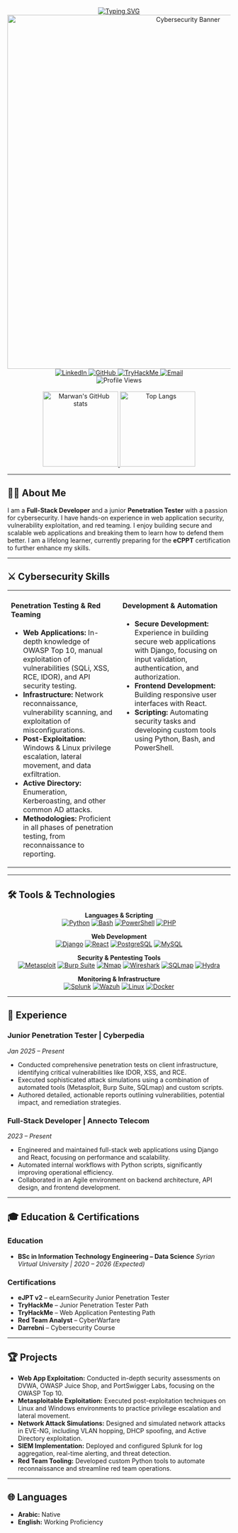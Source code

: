 <div align="center">
  <a href="https://git.io/typing-svg"><img src="https://readme-typing-svg.demolab.com?font=Fira+Code&weight=700&size=29&pause=1000&color=F70000&background=000000&center=true&vCenter=true&width=580&lines=Hi+there+%F0%9F%91%8B%2C+I'm+Marwan+Alkhatib" alt="Typing SVG" /></a>
</div>

<div align="center">
  <img src="https://media.giphy.com/media/L2TNH2i0hP1bW/giphy.gif" alt="Cybersecurity Banner" width="800"/>
</div>

<div align="center">
  <a href="https://www.linkedin.com/in/marwan-alkhatib-426010323/" target="_blank">
    <img src="https://img.shields.io/badge/LinkedIn-0077B5?style=for-the-badge&logo=linkedin&logoColor=white" alt="LinkedIn"/>
  </a>
  <a href="https://github.com/MarwanKhatib" target="_blank">
    <img src="https://img.shields.io/badge/GitHub-100000?style=for-the-badge&logo=github&logoColor=white" alt="GitHub"/>
  </a>
  <a href="https://tryhackme.com/p/marwanalkhatib" target="_blank">
    <img src="https://img.shields.io/badge/TryHackMe-88CC14?style=for-the-badge&logo=tryhackme&logoColor=white" alt="TryHackMe"/>
  </a>
  <a href="mailto:marwanalkhatibeh@gmail.com">
    <img src="https://img.shields.io/badge/Email-D14836?style=for-the-badge&logo=gmail&logoColor=white" alt="Email"/>
  </a>
</div>

<div align="center">
  <img src="https://komarev.com/ghpvc/?username=MarwanKhatib&style=for-the-badge&color=brightgreen" alt="Profile Views"/>
</div>

<br>

<div align="center">
  <a href="https://github.com/MarwanKhatib">
    <img src="https://github-readme-stats.vercel.app/api?username=MarwanKhatib&show_icons=true&theme=radical&count_private=true&include_all_commits=true" alt="Marwan's GitHub stats" height="170"/>
    <img src="https://github-readme-stats.vercel.app/api/top-langs/?username=MarwanKhatib&layout=compact&theme=radical" alt="Top Langs" height="170"/>
  </a>
</div>

---

## 👨‍💻 About Me

I am a **Full-Stack Developer** and a junior **Penetration Tester** with a passion for cybersecurity. I have hands-on experience in web application security, vulnerability exploitation, and red teaming. I enjoy building secure and scalable web applications and breaking them to learn how to defend them better. I am a lifelong learner, currently preparing for the **eCPPT** certification to further enhance my skills.

---

## ⚔️ Cybersecurity Skills

<table>
  <tr>
    <td valign="top" width="50%">
      <h4>Penetration Testing & Red Teaming</h4>
      <ul>
        <li><b>Web Applications:</b> In-depth knowledge of OWASP Top 10, manual exploitation of vulnerabilities (SQLi, XSS, RCE, IDOR), and API security testing.</li>
        <li><b>Infrastructure:</b> Network reconnaissance, vulnerability scanning, and exploitation of misconfigurations.</li>
        <li><b>Post-Exploitation:</b> Windows & Linux privilege escalation, lateral movement, and data exfiltration.</li>
        <li><b>Active Directory:</b> Enumeration, Kerberoasting, and other common AD attacks.</li>
        <li><b>Methodologies:</b> Proficient in all phases of penetration testing, from reconnaissance to reporting.</li>
      </ul>
    </td>
    <td valign="top" width="50%">
      <h4>Development & Automation</h4>
      <ul>
        <li><b>Secure Development:</b> Experience in building secure web applications with Django, focusing on input validation, authentication, and authorization.</li>
        <li><b>Frontend Development:</b> Building responsive user interfaces with React.</li>
        <li><b>Scripting:</b> Automating security tasks and developing custom tools using Python, Bash, and PowerShell.</li>
      </ul>
    </td>
  </tr>
</table>

---

## 🛠️ Tools & Technologies

<p align="center">
  <strong>Languages & Scripting</strong><br>
  <a href="#"><img alt="Python" src="https://img.shields.io/badge/Python-3776AB?style=for-the-badge&logo=python&logoColor=white"></a>
  <a href="#"><img alt="Bash" src="https://img.shields.io/badge/Bash-4EAA25?style=for-the-badge&logo=gnubash&logoColor=white"></a>
  <a href="#"><img alt="PowerShell" src="https://img.shields.io/badge/PowerShell-5391FE?style=for-the-badge&logo=powershell&logoColor=white"></a>
  <a href="#"><img alt="PHP" src="https://img.shields.io/badge/PHP-777BB4?style=for-the-badge&logo=php&logoColor=white"></a>
</p>

<p align="center">
  <strong>Web Development</strong><br>
  <a href="#"><img alt="Django" src="https://img.shields.io/badge/Django-092E20?style=for-the-badge&logo=django&logoColor=white"></a>
  <a href="#"><img alt="React" src="https://img.shields.io/badge/React-61DAFB?style=for-the-badge&logo=react&logoColor=black"></a>
  <a href="#"><img alt="PostgreSQL" src="https://img.shields.io/badge/PostgreSQL-4169E1?style=for-the-badge&logo=postgresql&logoColor=white"></a>
  <a href="#"><img alt="MySQL" src="https://img.shields.io/badge/MySQL-4479A1?style=for-the-badge&logo=mysql&logoColor=white"></a>
</p>

<p align="center">
  <strong>Security & Pentesting Tools</strong><br>
  <a href="#"><img alt="Metasploit" src="https://img.shields.io/badge/Metasploit-FF0000?style=for-the-badge&logo=metasploit&logoColor=white"></a>
  <a href="#"><img alt="Burp Suite" src="https://img.shields.io/badge/Burp_Suite-FF6600?style=for-the-badge&logo=burpsuite&logoColor=white"></a>
  <a href="#"><img alt="Nmap" src="https://img.shields.io/badge/Nmap-000000?style=for-the-badge&logo=nmap&logoColor=white"></a>
  <a href="#"><img alt="Wireshark" src="https://img.shields.io/badge/Wireshark-1679A7?style=for-the-badge&logo=wireshark&logoColor=white"></a>
  <a href="#"><img alt="SQLmap" src="https://img.shields.io/badge/SQLmap-DBB302?style=for-the-badge&logo=sqlmap&logoColor=white"></a>
  <a href="#"><img alt="Hydra" src="https://img.shields.io/badge/Hydra-003366?style=for-the-badge&logo=hydra&logoColor=white"></a>
</p>

<p align="center">
  <strong>Monitoring & Infrastructure</strong><br>
  <a href="#"><img alt="Splunk" src="https://img.shields.io/badge/Splunk-000000?style=for-the-badge&logo=splunk&logoColor=white"></a>
  <a href="#"><img alt="Wazuh" src="https://img.shields.io/badge/Wazuh-FF9900?style=for-the-badge&logo=wazuh&logoColor=white"></a>
  <a href="#"><img alt="Linux" src="https://img.shields.io/badge/Linux-FCC624?style=for-the-badge&logo=linux&logoColor=black"></a>
  <a href="#"><img alt="Docker" src="https://img.shields.io/badge/Docker-2496ED?style=for-the-badge&logo=docker&logoColor=white"></a>
</p>

---

## 🚀 Experience

### **Junior Penetration Tester** | Cyberpedia
*Jan 2025 – Present*
-   Conducted comprehensive penetration tests on client infrastructure, identifying critical vulnerabilities like IDOR, XSS, and RCE.
-   Executed sophisticated attack simulations using a combination of automated tools (Metasploit, Burp Suite, SQLmap) and custom scripts.
-   Authored detailed, actionable reports outlining vulnerabilities, potential impact, and remediation strategies.

### **Full-Stack Developer** | Annecto Telecom
*2023 – Present*
-   Engineered and maintained full-stack web applications using Django and React, focusing on performance and scalability.
-   Automated internal workflows with Python scripts, significantly improving operational efficiency.
-   Collaborated in an Agile environment on backend architecture, API design, and frontend development.

---

## 🎓 Education & Certifications

### Education
-   **BSc in Information Technology Engineering – Data Science**
    *Syrian Virtual University | 2020 – 2026 (Expected)*

### Certifications
-   **eJPT v2** – eLearnSecurity Junior Penetration Tester
-   **TryHackMe** – Junior Penetration Tester Path
-   **TryHackMe** – Web Application Pentesting Path
-   **Red Team Analyst** – CyberWarfare
-   **Darrebni** – Cybersecurity Course

---

## 🏆 Projects

-   **Web App Exploitation:** Conducted in-depth security assessments on DVWA, OWASP Juice Shop, and PortSwigger Labs, focusing on the OWASP Top 10.
-   **Metasploitable Exploitation:** Executed post-exploitation techniques on Linux and Windows environments to practice privilege escalation and lateral movement.
-   **Network Attack Simulations:** Designed and simulated network attacks in EVE-NG, including VLAN hopping, DHCP spoofing, and Active Directory exploitation.
-   **SIEM Implementation:** Deployed and configured Splunk for log aggregation, real-time alerting, and threat detection.
-   **Red Team Tooling:** Developed custom Python tools to automate reconnaissance and streamline red team operations.

---

## 🌐 Languages

-   **Arabic:** Native
-   **English:** Working Proficiency